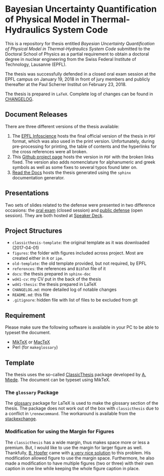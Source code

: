 # Bayesian Uncertainty Quantification of Physical Model in Thermal-Hydraulics System Code

This is a repository for thesis entitled *Bayesian Uncertainty Quantification of Physical Model in Thermal-Hydraulics System Code* submitted to the Doctoral School of Physics as a partial requirement to 
obtain a doctoral degree in nuclear engineering from the Swiss Federal Institute of Technology, Lausanne (EPFL).

The thesis was successfully defended in a closed oral exam session at the EPFL campus on January 19, 2018 in front of jury members and publicly thereafter at the Paul Scherrer Institut on February 23, 2018.

The thesis is prepared in `LaTeX`.
Complete log of changes can be found in [CHANGELOG].

## Document Releases

There are three different versions of the thesis available:

 1. The [EPFL Infoscience] hosts the final official version of the thesis in `PDF` format,
    which was also used in the print version.
    Unfortunately, during pre-processing for printing,
    the table of contents and the hyperlinks for the cross references were all broken.
 2. This [Github project page] hosts the version in `PDF` with the broken links fixed.
    The version also adds nomenclature for alphanumeric and greek symbols
    as well as some fixes to several typos found later on.
 3. [Read the Docs] hosts the thesis generated using the `sphinx` documentation generator.

## Presentations

Two sets of slides related to the defense were presented in two difference occasions:
the [oral exam] (closed session) and [public defense] (open session).
They are both hosted at [Speaker Deck].

## Project Structures

- `classicthesis-template`: the original template as it was downloaded (2017-04-01)
- `figures`: the folder with figures included across project.
  Most are created either in `R` or `ipe`.
- `old-template`: the old template provided, but not required, by EPFL
- `references`: the references and `BibTeX` file of it
- `docs`: the thesis prepared in `sphinx-doc`
- `wd41-cv`: my CV put in the back of the thesis
- `wd41-thesis`: the thesis prepared in LaTeX
- `CHANGELOG.md`: more detailed log of notable changes
- `README.md`: this file
- `.gitignore`: hidden file with list of files to be excluded from git

## Requirement

Please make sure the following software is available in your PC to be able to typeset the document.
- [MikTeX] or [MacTeX]
- Perl (for `makeglossary`)

## Template

The thesis uses the so-called [ClassicThesis] package developed by [A. Miede].
The document can be typeset using MikTeX.

### The `glossary` Package

The [glossary] package for LaTeX is used to make the glossary section of the thesis.
The package does not work out of the box with `classicthesis` due to a conflict in `\renewcommand`.
The workaround is available from the [stackexchange].

### Modification for using the Margin for Figures

The `classicthesis` has a wide margin, thus makes space more or less a premium.
But, I would like to use the margin for larger figure as well.
Thankfully, [B. Hopfer] came with [a very nice solution] to this problem.
His modification allowed figure to use the margin space.
Furthermore, he also made a modification to have multiple figures (two or three) with their own caption in one line while keeping the whole figure caption in place.


[CHANGELOG]: ./CHANGELOG.md
[MacTeX]: http://www.tug.org/mactex/
[MikTeX]: https://miktex.org
[ClassicThesis]: http://www.ctan.org/tex-archive/macros/latex/contrib/classicthesis/
[A. Miede]: http://www.miede.de
[B. Hopfer]: http://benjaminhopfer.com/
[glossary]: https://www.ctan.org/pkg/glossaries?lang=en
[stackexchange]: http://tex.stackexchange.com/questions/156308/classicthesis-conflicts-with-glossaries
[EPFL Infoscience]: https://infoscience.epfl.ch/record/253113?ln=en
[Github project page]: https://
[Read the Docs]: http://wd41-thesis.readthedocs.io/en/feature-sphinx/
[oral exam]: https://speakerdeck.com/dcwicaksono/bayesian-uncertainty-quantification-of-physical-models-in-thermal-hydraulics-system-codes
[public defense]: https://speakerdeck.com/dcwicaksono/bayesian-uncertainty-quantification-of-physical-models-in-thermal-hydraulics-system-codes-1
[Speaker Deck]: https://speakerdeck.com/dcwicaksono/
[a very nice solution]: http://benjaminhopfer.com/2014/04/16/typesetting-my-masters-thesis-in-latex/
